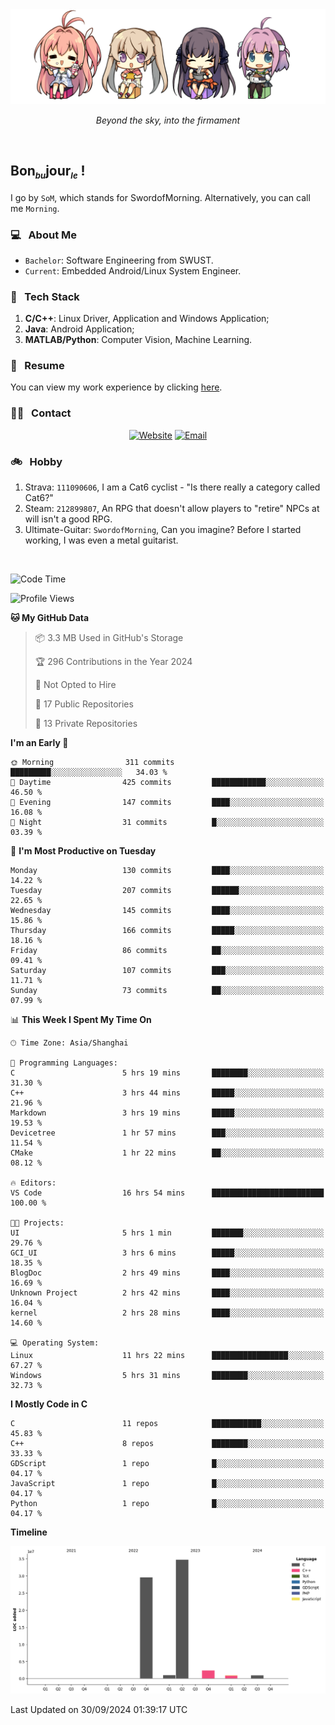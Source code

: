 <img src="./pic/Aokana.png">
<p align="center"><em>Beyond the sky, into the firmament</em></p>

<br/>

## Bon<sub><em><font size=2>bu</font></em></sub>jour<sub><em><font size=2>le</font></em></sub> !

I go by `SoM`, which stands for SwordofMorning. Alternatively, you can call me `Morning`.

### 💻 &nbsp; About Me

- `Bachelor`: Software Engineering from SWUST.
- `Current`: Embedded Android/Linux System Engineer.

### 🔧 &nbsp; Tech Stack

1. **C/C++**: Linux Driver, Application and Windows Application;
2. **Java**: Android Application;
3. **MATLAB/Python**: Computer Vision, Machine Learning.

### 📝 &nbsp; Resume

You can view my work experience by clicking <a href="https://swordofmorning.com/index.php/contact/">here</a>.

### 🤝🏻 &nbsp; Contact

<p align="center">
<a href="https://swordofmorning.com/"><img alt="Website" src="https://img.shields.io/badge/Website-swordofmorning.com-blue?style=flat-square&logo=google-chrome"></a>
<a href="mailto:master@xiaojintao.email
"><img alt="Email" src="https://img.shields.io/badge/Email-master@xiaojintao.email-blue?style=flat-square&logo=gmail"></a>
</p>

### 🚲 &nbsp; Hobby

1. Strava: `111090606`, I am a Cat6 cyclist - "Is there really a category called Cat6?"
2. Steam: `212899807`, An RPG that doesn't allow players to "retire" NPCs at will isn't a good RPG.
3. Ultimate-Guitar: `SwordofMorning`, Can you imagine? Before I started working, I was even a metal guitarist.

<br/>

<!--START_SECTION:waka-->
![Code Time](http://img.shields.io/badge/Code%20Time-177%20hrs%2053%20mins-blue)

![Profile Views](http://img.shields.io/badge/Profile%20Views-0-blue)

**🐱 My GitHub Data** 

> 📦 3.3 MB Used in GitHub's Storage 
 > 
> 🏆 296 Contributions in the Year 2024
 > 
> 🚫 Not Opted to Hire
 > 
> 📜 17 Public Repositories 
 > 
> 🔑 13 Private Repositories 
 > 
**I'm an Early 🐤** 

```text
🌞 Morning                311 commits         █████████░░░░░░░░░░░░░░░░   34.03 % 
🌆 Daytime                425 commits         ████████████░░░░░░░░░░░░░   46.50 % 
🌃 Evening                147 commits         ████░░░░░░░░░░░░░░░░░░░░░   16.08 % 
🌙 Night                  31 commits          █░░░░░░░░░░░░░░░░░░░░░░░░   03.39 % 
```
📅 **I'm Most Productive on Tuesday** 

```text
Monday                   130 commits         ████░░░░░░░░░░░░░░░░░░░░░   14.22 % 
Tuesday                  207 commits         ██████░░░░░░░░░░░░░░░░░░░   22.65 % 
Wednesday                145 commits         ████░░░░░░░░░░░░░░░░░░░░░   15.86 % 
Thursday                 166 commits         █████░░░░░░░░░░░░░░░░░░░░   18.16 % 
Friday                   86 commits          ██░░░░░░░░░░░░░░░░░░░░░░░   09.41 % 
Saturday                 107 commits         ███░░░░░░░░░░░░░░░░░░░░░░   11.71 % 
Sunday                   73 commits          ██░░░░░░░░░░░░░░░░░░░░░░░   07.99 % 
```


📊 **This Week I Spent My Time On** 

```text
🕑︎ Time Zone: Asia/Shanghai

💬 Programming Languages: 
C                        5 hrs 19 mins       ████████░░░░░░░░░░░░░░░░░   31.30 % 
C++                      3 hrs 44 mins       █████░░░░░░░░░░░░░░░░░░░░   21.96 % 
Markdown                 3 hrs 19 mins       █████░░░░░░░░░░░░░░░░░░░░   19.53 % 
Devicetree               1 hr 57 mins        ███░░░░░░░░░░░░░░░░░░░░░░   11.54 % 
CMake                    1 hr 22 mins        ██░░░░░░░░░░░░░░░░░░░░░░░   08.12 % 

🔥 Editors: 
VS Code                  16 hrs 54 mins      █████████████████████████   100.00 % 

🐱‍💻 Projects: 
UI                       5 hrs 1 min         ███████░░░░░░░░░░░░░░░░░░   29.76 % 
GCI_UI                   3 hrs 6 mins        █████░░░░░░░░░░░░░░░░░░░░   18.35 % 
BlogDoc                  2 hrs 49 mins       ████░░░░░░░░░░░░░░░░░░░░░   16.69 % 
Unknown Project          2 hrs 42 mins       ████░░░░░░░░░░░░░░░░░░░░░   16.04 % 
kernel                   2 hrs 28 mins       ████░░░░░░░░░░░░░░░░░░░░░   14.60 % 

💻 Operating System: 
Linux                    11 hrs 22 mins      █████████████████░░░░░░░░   67.27 % 
Windows                  5 hrs 31 mins       ████████░░░░░░░░░░░░░░░░░   32.73 % 
```

**I Mostly Code in C** 

```text
C                        11 repos            ███████████░░░░░░░░░░░░░░   45.83 % 
C++                      8 repos             ████████░░░░░░░░░░░░░░░░░   33.33 % 
GDScript                 1 repo              █░░░░░░░░░░░░░░░░░░░░░░░░   04.17 % 
JavaScript               1 repo              █░░░░░░░░░░░░░░░░░░░░░░░░   04.17 % 
Python                   1 repo              █░░░░░░░░░░░░░░░░░░░░░░░░   04.17 % 
```



**Timeline**

![Lines of Code chart](https://raw.githubusercontent.com/SwordofMorning/SwordofMorning/main/assets/bar_graph.png)


 Last Updated on 30/09/2024 01:39:17 UTC
<!--END_SECTION:waka-->
